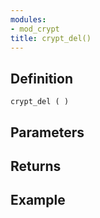 ```yaml
---
modules:
- mod_crypt
title: crypt_del()
---
```


## Definition

    crypt_del ( )

## Parameters

## Returns

## Example

```
```
